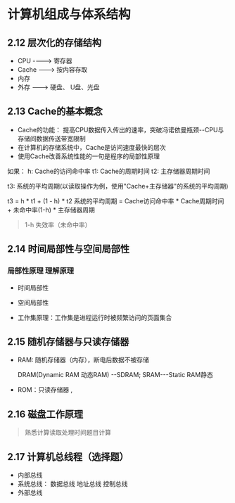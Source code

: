# 计算机组成与体系结构

## 2.12 层次化的存储结构

- CPU  ----> 寄存器
- Cache  ---> 按内容存取
- 内存
- 外存  ---> 硬盘、 U盘、光盘

## 2.13 Cache的基本概念
- Cache的功能： 提高CPU数据传入传出的速率，突破冯诺依曼瓶颈--CPU与存储间数据传送带宽限制
- 在计算机的存储系统中，Cache是访问速度最快的层次
- 使用Cache改善系统性能的一句是程序的局部性原理

如果：
h: Cache的访问命中率
t1: Cache的周期时间
t2: 主存储器周期时间

t3: 系统的平均周期(以读取操作为例，使用"Cache+主存储器"的系统的平均周期)

t3 = h * t1 + (1 - h) * t2
系统的平均周期 = Cache访问命中率 * Cache周期时间 + 未命中率(1-h) * 主存储器周期
> 1-h 失效率（未命中率）

## 2.14 时间局部性与空间局部性 
### 局部性原理 理解原理
- 时间局部性
  
- 空间局部性

- 工作集原理：工作集是进程运行时被频繁访问的页面集合


## 2.15 随机存储器与只读存储器

- RAM: 随机存储器（内存），断电后数据不被存储 
  
  DRAM(Dynamic RAM 动态RAM) --SDRAM; SRAM---Static RAM静态

- ROM：只读存储器 ,



## 2.16 磁盘工作原理
> 熟悉计算读取处理时间题目计算

## 2.17 计算机总线程（选择题）

- 内部总线
- 系统总线： 数据总线 地址总线 控制总线
- 外部总线
